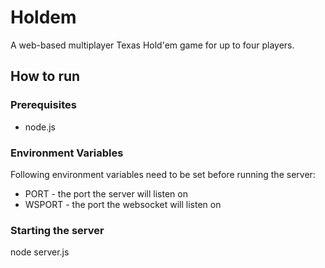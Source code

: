 # Holdem
A web-based multiplayer Texas Hold'em game for up to four players.

## How to run
### Prerequisites 
* node.js

### Environment Variables
Following environment variables need to be set before running the server:
* PORT - the port the server will listen on
* WSPORT - the port the websocket will listen on
### Starting the server
node server.js
